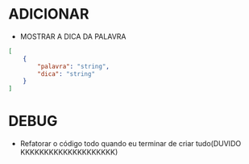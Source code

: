 # ADICIONAR

- MOSTRAR A DICA DA PALAVRA
```json
[
	{
		"palavra": "string",
		"dica": "string"
	}
]
```

# DEBUG

- Refatorar o código todo quando eu terminar de criar tudo(DUVIDO KKKKKKKKKKKKKKKKKKKK)